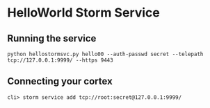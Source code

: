 HelloWorld Storm Service
========================

Running the service
-------------------

```
python hellostormsvc.py hello00 --auth-passwd secret --telepath tcp://127.0.0.1:9999/ --https 9443
```

Connecting your cortex
----------------------

```
cli> storm service add tcp://root:secret@127.0.0.1:9999/
```

